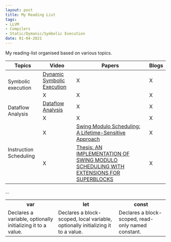 ```yaml
---
layout: post
title: My Reading List
tags:
- LLVM
- Compilers
- Static/Dymanic/Symbolic Execution
date: 01-04-2021
---
```

My reading-list organised based on various topics.


<table class="tg">
<thead>
  <tr>
    <th class="tg-9ydz">Topics</th>
    <th class="tg-9ydz">Video</th>
    <th class="tg-9ydz">Papers</th>
    <th class="tg-9ydz">Blogs</th>
  </tr>
</thead>
<tbody>
  <tr>
    <td class="tg-jbrg" rowspan="2">Symbolic execution</td>
    <td class="tg-de2y"><a href="https://www.youtube.com/watch?v=QrtGOrSrVPQ" target="_blank" rel="noopener noreferrer">Dynamic Symbolic Execution</a></td>
    <td class="tg-de2y">X</td>
    <td class="tg-de2y">X</td>
  </tr>
  <tr>
    <td class="tg-de2y">X</td>
    <td class="tg-g4tm">X</td>
    <td class="tg-aokl">X</td>
  </tr>
  <tr>
    <td class="tg-z3tv" rowspan="2">Dataflow Analysis</td>
    <td class="tg-0lax"><a href="https://www.youtube.com/watch?v=OROXJ9-wUQE" target="_blank" rel="noopener noreferrer">Dataflow Analysis</a></td>
    <td class="tg-0lax">X</td>
    <td class="tg-0lax">X</td>
  </tr>
  <tr>
    <td class="tg-0lax">X</td>
    <td class="tg-0lax">X</td>
    <td class="tg-0lax">X</td>
  </tr>
  <tr>
    <td class="tg-z3tv" rowspan="2">Instruction Scheduling</td>
    <td class="tg-0lax">X</td>
    <td class="tg-0lax"><a href="https://citeseerx.ist.psu.edu/viewdoc/download?doi=10.1.1.57.8084&rep=rep1&type=pdf" target="_blank" rel="noopener noreferrer">Swing Modulo Scheduling: A Lifetime-Sensitive Approach</a></td>
    <td class="tg-0lax">X</td>
  </tr>
  <tr>
    <td class="tg-0lax">X</td>
    <td class="tg-0lax"><a href="https://llvm.org/pubs/2005-06-17-LattnerMSThesis.pdf" target="_blank" rel="noopener noreferrer">Thesis: AN IMPLEMENTATION OF SWING MODULO SCHEDULING WITH EXTENSIONS FOR SUPERBLOCKS</a></td>
    <td class="tg-0lax">X</td>
  </tr>
</tbody>
</table>

<table>
  <tr>
    <th>var</th>
    <th>let</th>
    <th>const</th>
  </tr>
  <tr>
    <td>
      Declares a variable, optionally initializing it to a value.
    </td>
    <td>
      Declares a block-scoped, local variable, optionally initializing it to a value.
    </td>
    <td>
      Declares a block-scoped, read-only named constant.
    </td>
  </tr>
  ...
</table>
